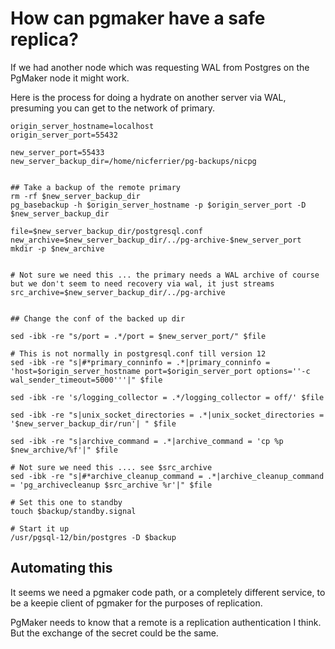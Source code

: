 # How can pgmaker have a safe replica?

If we had another node which was requesting WAL from Postgres on the
PgMaker node it might work.


Here is the process for doing a hydrate on another server via WAL,
presuming you can get to the network of primary.

```shell-script
origin_server_hostname=localhost
origin_server_port=55432

new_server_port=55433
new_server_backup_dir=/home/nicferrier/pg-backups/nicpg


## Take a backup of the remote primary
rm -rf $new_server_backup_dir
pg_basebackup -h $origin_server_hostname -p $origin_server_port -D $new_server_backup_dir

file=$new_server_backup_dir/postgresql.conf
new_archive=$new_server_backup_dir/../pg-archive-$new_server_port
mkdir -p $new_archive


# Not sure we need this ... the primary needs a WAL archive of course but we don't seem to need recovery via wal, it just streams
src_archive=$new_server_backup_dir/../pg-archive


## Change the conf of the backed up dir

sed -ibk -re "s/port = .*/port = $new_server_port/" $file

# This is not normally in postgresql.conf till version 12
sed -ibk -re "s|#*primary_conninfo = .*|primary_conninfo = 'host=$origin_server_hostname port=$origin_server_port options=''-c wal_sender_timeout=5000'''|" $file

sed -ibk -re 's/logging_collector = .*/logging_collector = off/' $file

sed -ibk -re "s|unix_socket_directories = .*|unix_socket_directories = '$new_server_backup_dir/run'| " $file

sed -ibk -re "s|archive_command = .*|archive_command = 'cp %p $new_archive/%f'|" $file

# Not sure we need this .... see $src_archive
sed -ibk -re "s|#*archive_cleanup_command = .*|archive_cleanup_command = 'pg_archivecleanup $src_archive %r'|" $file

# Set this one to standby
touch $backup/standby.signal

# Start it up
/usr/pgsql-12/bin/postgres -D $backup
```

## Automating this

It seems we need a pgmaker code path, or a completely different
service, to be a keepie client of pgmaker for the purposes of
replication.

PgMaker needs to know that a remote is a replication authentication I
think. But the exchange of the secret could be the same.


